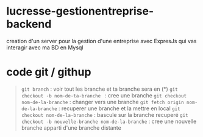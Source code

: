 # lucresse-gestionentreprise-backend
creation d'un server pour la gestion d'une entreprise avec ExpresJs qui vas interagir avec ma BD en Mysql 

# code git / githup
 > `git branch` : voir tout les branche et ta branche sera en (*)
 > `git checkout -b nom-de-ta-branche ` : cree une branche
 > `git checkout nom-de-la-branche` : changer vers une branche
 > `git fetch origin nom-de-la-branche` : recuperer une branche et la mettre en local
 > `git checkout nom-de-la-branche`  : bascule sur la branche recuperé
 > `git checkout -b nouvelle-branche nom-de-la-branche` : cree une nouvelle branche apparti d'une branche distante
 > ``
 > ``
 